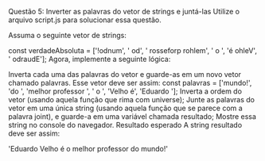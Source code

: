 Questão 5: Inverter as palavras do vetor de strings e juntá-las
Utilize o arquivo script.js para solucionar essa questão.

Assuma o seguinte vetor de strings:

const verdadeAbsoluta = ['!odnum', ' od', ' rosseforp rohlem', ' o ', 'é ohleV', ' odraudE'];
Agora, implemente a seguinte lógica:

Inverta cada uma das palavras do vetor e guarde-as em um novo vetor chamado palavras. Esse vetor deve ser assim:
const palavras = ['mundo!', 'do ', 'melhor professor ', ' o ', 'Velho é', 'Eduardo '];
Inverta a ordem do vetor (usando aquela função que rima com universe);
Junte as palavras do vetor em uma única string (usando aquela função que se parece com a palavra joint), e guarde-a em uma variável chamada resultado;
Mostre essa string no console do navegador.
Resultado esperado
A string resultado deve ser assim:

'Eduardo Velho é o melhor professor do mundo!'
